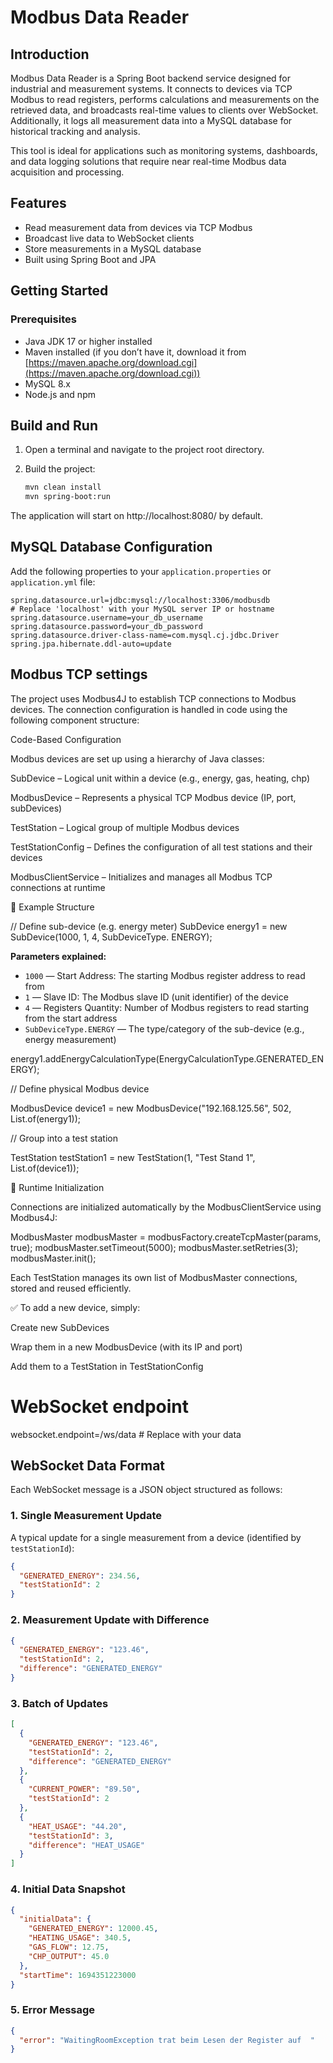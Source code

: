 # Modbus Data Reader

## Introduction

Modbus Data Reader is a Spring Boot backend service designed for industrial and measurement systems.
It connects to devices via TCP Modbus to read registers, performs calculations and measurements on the
retrieved data, and broadcasts real-time values to clients over WebSocket. Additionally, it logs all
measurement data into a MySQL database for historical tracking and analysis.

This tool is ideal for applications such as monitoring systems, dashboards, and data logging solutions
that require near real-time Modbus data acquisition and processing.

## Features

- Read measurement data from devices via TCP Modbus
- Broadcast live data to WebSocket clients
- Store measurements in a MySQL database
- Built using Spring Boot and JPA

## Getting Started

### Prerequisites

- Java JDK 17 or higher installed
- Maven installed (if you don’t have it, download it
  from [https://maven.apache.org/download.cgi](https://maven.apache.org/download.cgi))
- MySQL 8.x
- Node.js and npm

## Build and Run

1. Open a terminal and navigate to the project root directory.

2. Build the project:

   ```bash
   mvn clean install
   mvn spring-boot:run

The application will start on http://localhost:8080/ by default.

## MySQL Database Configuration

Add the following properties to your `application.properties` or `application.yml` file:

```properties
spring.datasource.url=jdbc:mysql://localhost:3306/modbusdb
# Replace 'localhost' with your MySQL server IP or hostname
spring.datasource.username=your_db_username
spring.datasource.password=your_db_password
spring.datasource.driver-class-name=com.mysql.cj.jdbc.Driver
spring.jpa.hibernate.ddl-auto=update
```

## Modbus TCP settings

The project uses Modbus4J to establish TCP connections to Modbus devices.
The connection configuration is handled in code using the following component structure:

Code-Based Configuration

Modbus devices are set up using a hierarchy of Java classes:

SubDevice – Logical unit within a device (e.g., energy, gas, heating, chp)

ModbusDevice – Represents a physical TCP Modbus device (IP, port, subDevices)

TestStation – Logical group of multiple Modbus devices

TestStationConfig – Defines the configuration of all test stations and their devices

ModbusClientService – Initializes and manages all Modbus TCP connections at runtime

🧩 Example Structure

// Define sub-device (e.g. energy meter)
SubDevice energy1 = new SubDevice(1000, 1, 4, SubDeviceType. ENERGY);


**Parameters explained:**

- `1000` — Start Address: The starting Modbus register address to read from
- `1` — Slave ID: The Modbus slave ID (unit identifier) of the device
- `4` — Registers Quantity: Number of Modbus registers to read starting from the start address
- `SubDeviceType.ENERGY` — The type/category of the sub-device (e.g., energy measurement)


energy1.addEnergyCalculationType(EnergyCalculationType.GENERATED_ENERGY);

// Define physical Modbus device

ModbusDevice device1 = new ModbusDevice("192.168.125.56", 502, List.of(energy1));

// Group into a test station

TestStation testStation1 = new TestStation(1, "Test Stand 1", List.of(device1));


🔄 Runtime Initialization

Connections are initialized automatically by the ModbusClientService using Modbus4J:

ModbusMaster modbusMaster = modbusFactory.createTcpMaster(params, true);
modbusMaster.setTimeout(5000);
modbusMaster.setRetries(3);
modbusMaster.init();

Each TestStation manages its own list of ModbusMaster connections, stored and reused efficiently.

✅ To add a new device, simply:

Create new SubDevices

Wrap them in a new ModbusDevice (with its IP and port)

Add them to a TestStation in TestStationConfig


# WebSocket endpoint

websocket.endpoint=/ws/data # Replace with your data


## WebSocket Data Format

Each WebSocket message is a JSON object structured as follows:


### 1. Single Measurement Update

A typical update for a single measurement from a device (identified by `testStationId`):

```json
{
  "GENERATED_ENERGY": 234.56,
  "testStationId": 2
}
```
### 2. Measurement Update with Difference
```json
{
  "GENERATED_ENERGY": "123.46",
  "testStationId": 2,
  "difference": "GENERATED_ENERGY"
}
```
### 3. Batch of Updates
```json
[
  {
    "GENERATED_ENERGY": "123.46",
    "testStationId": 2,
    "difference": "GENERATED_ENERGY"
  },
  {
    "CURRENT_POWER": "89.50",
    "testStationId": 2
  },
  {
    "HEAT_USAGE": "44.20",
    "testStationId": 3,
    "difference": "HEAT_USAGE"
  }
]
```
###  4. Initial Data Snapshot
```json
{
  "initialData": {
    "GENERATED_ENERGY": 12000.45,
    "HEATING_USAGE": 340.5,
    "GAS_FLOW": 12.75,
    "CHP_OUTPUT": 45.0
  },
  "startTime": 1694351223000
}
```
### 5. Error Message
```json
{
  "error": "WaitingRoomException trat beim Lesen der Register auf  "
}
```
